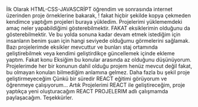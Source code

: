 İlk Olarak HTML-CSS-JAVASCRİPT öğrendim ve sonrasında internet üzerinden proje örneklerine bakarak, ! fakat hiçbir şekilde kopya çekmeden kendimce yaptığım projeleri buraya yükledim.
Projelerimi yüklememdeki amaç neler yapabildiğimi gösterebilmektir. FAKAT eksiklerimin olduğunu da gösterebilmektir. Ve bu yolda sonuna kadar devam etmek istediğim için insanların benim şuan için hangi seviyede olduğumu görmelerini sağlamak.
Bazı projelerimde eksikler mevcuttur ve bunları staj ortamında geliştirebilmek veya kendimi geliştirdikçe güncellemek içinde ekleme yaptım. Fakat konu Eksiğim bu konular arasında az olduğunu düşünüyorum. Projelerimde her bir konunun dahil olduğu projem henüz mevcut değil fakat, bu olmayan konuları bilmediğim anlamına gelmez.
Daha fazla bu şekil proje geliştirmeyeceğim Çünkü bir süredir REACT eğitimi görüyorum ve öğrenmeye çalışıyorum...
Artık Projelerimi REACT ile geliştireceğim, proje yaptıkça yeni oluşturacağım REACT PROJELERIM adlı çalışmamda paylaşacağım. 
Teşekkürler.
